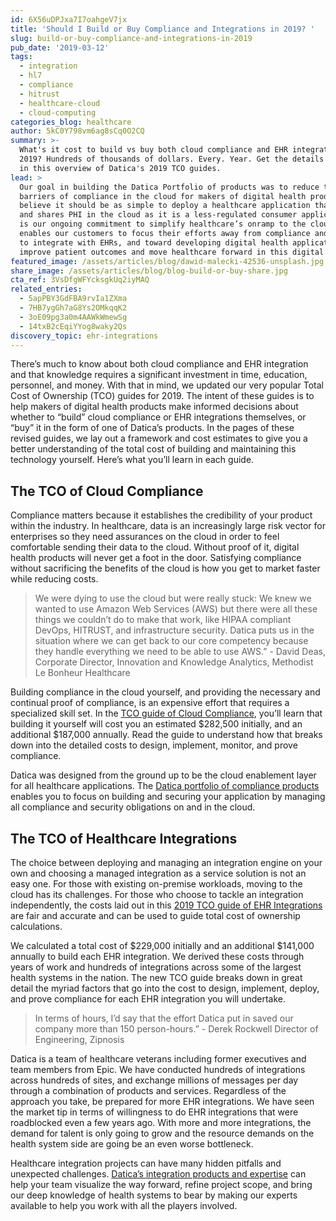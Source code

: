 ```yaml
---
id: 6X56uDPJxa7I7oahgeV7jx
title: 'Should I Build or Buy Compliance and Integrations in 2019? '
slug: build-or-buy-compliance-and-integrations-in-2019
pub_date: '2019-03-12'
tags:
  - integration
  - hl7
  - compliance
  - hitrust
  - healthcare-cloud
  - cloud-computing
categories_blog: healthcare
author: 5kC0Y798vm6ag8sCq0O2CQ
summary: >-
  What's it cost to build vs buy both cloud compliance and EHR integration in
  2019? Hundreds of thousands of dollars. Every. Year. Get the details and costs
  in this overview of Datica's 2019 TCO guides. 
lead: >
  Our goal in building the Datica Portfolio of products was to reduce the
  barriers of compliance in the cloud for makers of digital health products. We
  believe it should be as simple to deploy a healthcare application that handles
  and shares PHI in the cloud as it is a less-regulated consumer application. It
  is our ongoing commitment to simplify healthcare’s onramp to the cloud that
  enables our customers to focus their efforts away from compliance and the work
  to integrate with EHRs, and toward developing digital health applications that
  improve patient outcomes and move healthcare forward in this digital age. 
featured_image: /assets/articles/blog/dawid-malecki-42536-unsplash.jpg
share_image: /assets/articles/blog/blog-build-or-buy-share.jpg
cta_ref: 3VsDfgWFYcksgkUq2iyMAQ
related_entries:
  - 5apPBY3GdFBA9rvIa1ZXma
  - 7HB7ygGh7aG8Ys2OMkqqK2
  - 3oE09pg3a0m4AAWkWmewSg
  - 14txB2cEqiYYog8waky2Qs
discovery_topic: ehr-integrations
---
```


There’s much to know about both cloud compliance and EHR integration and that knowledge requires a significant investment in time, education, personnel, and money. With that in mind, we updated our very popular Total Cost of Ownership (TCO) guides for 2019. The intent of these guides is to help makers of digital health products make informed decisions about whether to “build” cloud compliance or EHR integrations themselves, or “buy” it in the form of one of Datica’s products. In the pages of these revised guides, we lay out a framework and cost estimates to give you a better understanding of the total cost of building and maintaining this technology yourself. Here’s what you’ll learn in each guide.

## The TCO of Cloud Compliance

Compliance matters because it establishes the credibility of your product within the industry. In healthcare, data is an increasingly large risk vector for enterprises so they need assurances on the cloud in order to feel comfortable sending their data to the cloud. Without proof of it, digital health products will never get a foot in the door. Satisfying compliance without sacrificing the benefits of the cloud is how you get to market faster while reducing costs. 

> We were dying to use the cloud but were really stuck: We knew we wanted to use Amazon Web Services (AWS) but there were all these things we couldn’t do to make that work, like HIPAA compliant DevOps, HITRUST, and infrastructure security. Datica puts us in the situation where we can get back to our core competency because they handle everything we need to be able to use AWS.” - David Deas, Corporate Director, Innovation and Knowledge Analytics, Methodist Le Bonheur Healthcare

Building compliance in the cloud yourself, and providing the necessary and continual proof of compliance, is an expensive effort that requires a specialized skill set. In the [TCO guide of Cloud Compliance](https://datica.com/guide/total-cost-of-ownership-of-cloud-compliance/), you’ll learn that building it yourself will cost you an estimated $282,500 initially, and an additional $187,000 annually. Read the guide to understand how that breaks down into the detailed costs to design, implement, monitor, and prove compliance. 

Datica was designed from the ground up to be the cloud enablement layer for all healthcare applications. The [Datica portfolio of compliance products](https://datica.com/cloud-compliance/) enables you to focus on building and securing your application by managing all compliance and security obligations on and in the cloud. 

## The TCO of Healthcare Integrations

The choice between deploying and managing an integration engine on your own and choosing a managed integration as a service solution is not an easy one. For those with existing on-premise workloads, moving to the cloud has its challenges. For those who choose to tackle an integration independently, the costs laid out in this [2019 TCO guide of EHR Integrations](https://datica.com/guide/total-cost-of-ownership-of-integrations/) are fair and accurate and can be used to guide total cost of ownership calculations. 

We calculated a total cost of $229,000 initially and an additional $141,000 annually to build each EHR integration. We derived these costs through years of work and hundreds of integrations across some of the largest health systems in the nation. The new TCO guide breaks down in great detail the myriad factors that go into the cost to design, implement, deploy, and prove compliance for each EHR integration you will undertake. 

> In terms of hours, I’d say that the effort Datica put in saved our company more than 150 person-hours.” - Derek Rockwell Director of Engineering, Zipnosis

Datica is a team of healthcare veterans including former executives and team members from Epic. We have conducted hundreds of integrations across hundreds of sites, and exchange millions of messages per day through a combination of products and services. Regardless of the approach you take, be prepared for more EHR integrations. We have seen the market tip in terms of willingness to do EHR integrations that were roadblocked even a few years ago. With more and more integrations, the demand for talent is only going to grow and the resource demands on the health system side are going be an even worse bottleneck.

Healthcare integration projects can have many hidden pitfalls and unexpected challenges. [Datica’s integration products and expertise](https://datica.com/ehr-integration/) can help your team visualize the way forward, refine project scope, and bring our deep knowledge of health systems to bear by making our experts available to help you work with all the players involved.

  